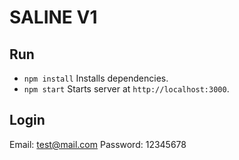 # SALINE V1

## Run
- `npm install` Installs dependencies.
- `npm start` Starts server at `http://localhost:3000`.

## Login
Email: test@mail.com
Password: 12345678
